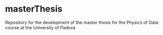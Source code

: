 # masterThesis
Repository for the development of the master thesis for the Physics of Data course at the University of Padova
